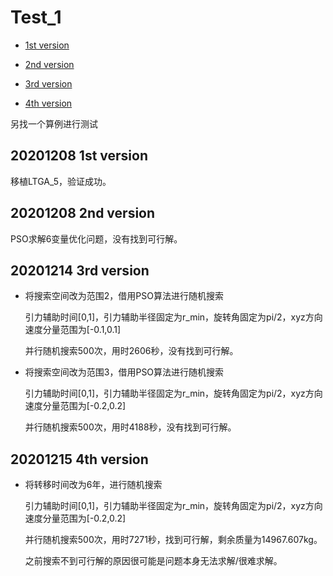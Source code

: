 # Test_1

* [1st version](#20201208-1st-version)

* [2nd version](#20201208-2nd-version)

* [3rd version](#20201214-3rd-version)

* [4th version](#20201215-4th-version)

另找一个算例进行测试

## 20201208 1st version

移植LTGA_5，验证成功。

## 20201208 2nd version

PSO求解6变量优化问题，没有找到可行解。

## 20201214 3rd version

* 将搜索空间改为范围2，借用PSO算法进行随机搜索

    引力辅助时间[0,1]，引力辅助半径固定为r_min，旋转角固定为pi/2，xyz方向速度分量范围为[-0.1,0.1]

    并行随机搜索500次，用时2606秒，没有找到可行解。

* 将搜索空间改为范围3，借用PSO算法进行随机搜索

    引力辅助时间[0,1]，引力辅助半径固定为r_min，旋转角固定为pi/2，xyz方向速度分量范围为[-0.2,0.2]

    并行随机搜索500次，用时4188秒，没有找到可行解。

## 20201215 4th version

* 将转移时间改为6年，进行随机搜索

    引力辅助时间[0,1]，引力辅助半径固定为r_min，旋转角固定为pi/2，xyz方向速度分量范围为[-0.2,0.2]

    并行随机搜索500次，用时7271秒，找到可行解，剩余质量为14967.607kg。

    之前搜索不到可行解的原因很可能是问题本身无法求解/很难求解。